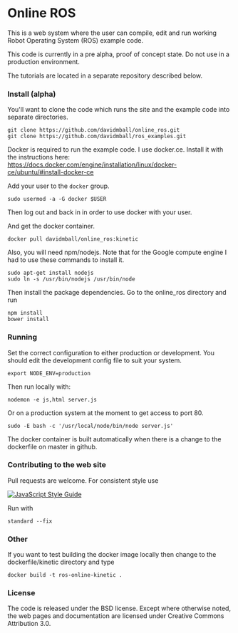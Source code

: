 Online ROS
==================

This is a web system where the user can compile, edit and run working Robot Operating System (ROS) example code.

This code is currently in a pre alpha, proof of concept state. Do not use in a production environment.

The tutorials are located in a separate repository described below.

### Install (alpha)

You'll want to clone the code which runs the site and the example code into separate directories.

```
git clone https://github.com/davidmball/online_ros.git
git clone https://github.com/davidmball/ros_examples.git
```
Docker is required to run the example code. I use docker.ce. Install it with the instructions here:
https://docs.docker.com/engine/installation/linux/docker-ce/ubuntu/#install-docker-ce

Add your user to the `docker` group.
```
sudo usermod -a -G docker $USER
```
Then log out and back in in order to use docker with your user.

And get the docker container.
```
docker pull davidmball/online_ros:kinetic
```

Also, you will need npm/nodejs. Note that for the Google compute engine I had to use these commands to install it.
```
sudo apt-get install nodejs
sudo ln -s /usr/bin/nodejs /usr/bin/node
```

Then install the package dependencies. Go to the online_ros directory and run
```
npm install
bower install
```

### Running

Set the correct configuration to either production or development. You should edit the development config file to suit your system.
```
export NODE_ENV=production
```

Then run locally with:
```
nodemon -e js,html server.js
```
Or on a production system at the moment to get access to port 80.
```
sudo -E bash -c '/usr/local/node/bin/node server.js'
```

The docker container is built automatically when there is a change to the dockerfile on master in github.

### Contributing to the web site

Pull requests are welcome. For consistent style use

[![JavaScript Style Guide](https://cdn.rawgit.com/standard/standard/master/badge.svg)](https://github.com/standard/standard)

Run with
```
standard --fix
```

### Other

If you want to test building the docker image locally then change to the dockerfile/kinetic directory and type
```
docker build -t ros-online-kinetic .
```

### License

The code is released under the BSD license.
Except where otherwise noted, the web pages and documentation are licensed under Creative Commons Attribution 3.0.
